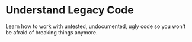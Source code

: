 # Understand Legacy Code

Learn how to work with untested, undocumented, ugly code so you won't be afraid of breaking things anymore.
